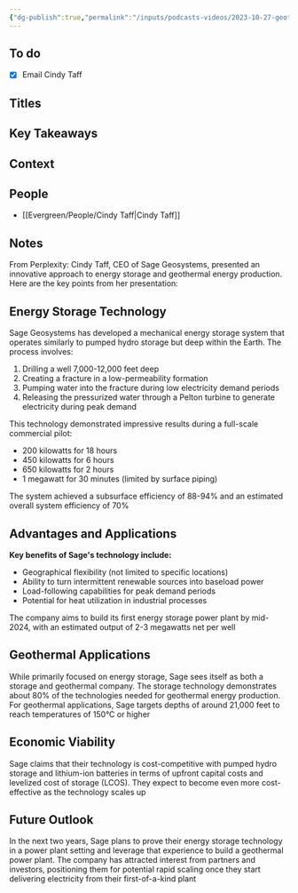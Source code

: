 ```yaml
---
{"dg-publish":true,"permalink":"/inputs/podcasts-videos/2023-10-27-geothermal-pilot-technology-review-sage-geosystems-pivot-2023/","tags":["podcast_notes"]}
---
```


## To do
- [x] Email Cindy Taff

## Titles


## Key Takeaways


## Context



## People
- [[Evergreen/People/Cindy Taff\|Cindy Taff]]

## Notes

From Perplexity:
Cindy Taff, CEO of Sage Geosystems, presented an innovative approach to energy storage and geothermal energy production. Here are the key points from her presentation:

## Energy Storage Technology

Sage Geosystems has developed a mechanical energy storage system that operates similarly to pumped hydro storage but deep within the Earth. The process involves:

1. Drilling a well 7,000-12,000 feet deep
2. Creating a fracture in a low-permeability formation
3. Pumping water into the fracture during low electricity demand periods
4. Releasing the pressurized water through a Pelton turbine to generate electricity during peak demand

This technology demonstrated impressive results during a full-scale commercial pilot:

- 200 kilowatts for 18 hours
- 450 kilowatts for 6 hours
- 650 kilowatts for 2 hours
- 1 megawatt for 30 minutes (limited by surface piping)

The system achieved a subsurface efficiency of 88-94% and an estimated overall system efficiency of 70%

## Advantages and Applications

**Key benefits of Sage's technology include:**

- Geographical flexibility (not limited to specific locations)
- Ability to turn intermittent renewable sources into baseload power
- Load-following capabilities for peak demand periods
- Potential for heat utilization in industrial processes

The company aims to build its first energy storage power plant by mid-2024, with an estimated output of 2-3 megawatts net per well

## Geothermal Applications

While primarily focused on energy storage, Sage sees itself as both a storage and geothermal company. The storage technology demonstrates about 80% of the technologies needed for geothermal energy production. For geothermal applications, Sage targets depths of around 21,000 feet to reach temperatures of 150°C or higher

## Economic Viability

Sage claims that their technology is cost-competitive with pumped hydro storage and lithium-ion batteries in terms of upfront capital costs and levelized cost of storage (LCOS). They expect to become even more cost-effective as the technology scales up

## Future Outlook

In the next two years, Sage plans to prove their energy storage technology in a power plant setting and leverage that experience to build a geothermal power plant. The company has attracted interest from partners and investors, positioning them for potential rapid scaling once they start delivering electricity from their first-of-a-kind plant